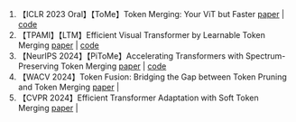 1. 【ICLR 2023 Oral】【ToMe】Token Merging: Your ViT but Faster [paper](https://arxiv.org/abs/2210.09461) | [code](https://github.com/facebookresearch/ToMe)
1. 【TPAMI】【LTM】Efficient Visual Transformer by Learnable Token Merging [paper](https://arxiv.org/abs/2407.15219) | [code](https://github.com/Statistical-Deep-Learning/LTM)
1. 【NeurIPS 2024】【PiToMe】Accelerating Transformers with Spectrum-Preserving Token Merging [paper](https://arxiv.org/abs/2405.16148) | [code](https://github.com/hchautran/PiToMe)
1. 【WACV 2024】Token Fusion: Bridging the Gap between Token Pruning and Token Merging [paper](https://arxiv.org/abs/2312.01026) |
1. 【CVPR 2024】Efficient Transformer Adaptation with Soft Token Merging [paper](https://openaccess.thecvf.com/content/CVPR2024W/ELVM/html/Yuan_Efficient_Transformer_Adaptation_with_Soft_Token_Merging_CVPRW_2024_paper.html) |
